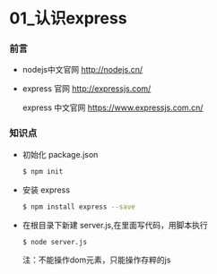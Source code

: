 # 01_认识express

### 前言

- nodejs中文官网     http://nodejs.cn/

- express 官网          http://expressjs.com/

  express 中文官网  https://www.expressjs.com.cn/

### 知识点

- 初始化 package.json

  ```sh
  $ npm init
  ```

- 安装 express

  ```sh
  $ npm install express --save
  ```

- 在根目录下新建 server.js,在里面写代码，用脚本执行

  ```sh
  $ node server.js
  ```

  注：不能操作dom元素，只能操作存粹的js

